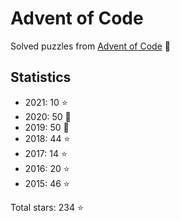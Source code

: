 # Advent of Code

Solved puzzles from [Advent of Code](https://adventofcode.com) :christmas_tree:

## Statistics

- 2021: 10 :star:
- 2020: 50 :star2:
- 2019: 50 :star2:
- 2018: 44 :star:
- 2017: 14 :star:
- 2016: 20 :star:
- 2015: 46 :star:

Total stars: 234 :star:
